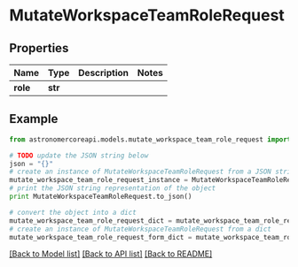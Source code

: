 # MutateWorkspaceTeamRoleRequest


## Properties
Name | Type | Description | Notes
------------ | ------------- | ------------- | -------------
**role** | **str** |  | 

## Example

```python
from astronomercoreapi.models.mutate_workspace_team_role_request import MutateWorkspaceTeamRoleRequest

# TODO update the JSON string below
json = "{}"
# create an instance of MutateWorkspaceTeamRoleRequest from a JSON string
mutate_workspace_team_role_request_instance = MutateWorkspaceTeamRoleRequest.from_json(json)
# print the JSON string representation of the object
print MutateWorkspaceTeamRoleRequest.to_json()

# convert the object into a dict
mutate_workspace_team_role_request_dict = mutate_workspace_team_role_request_instance.to_dict()
# create an instance of MutateWorkspaceTeamRoleRequest from a dict
mutate_workspace_team_role_request_form_dict = mutate_workspace_team_role_request.from_dict(mutate_workspace_team_role_request_dict)
```
[[Back to Model list]](../README.md#documentation-for-models) [[Back to API list]](../README.md#documentation-for-api-endpoints) [[Back to README]](../README.md)


